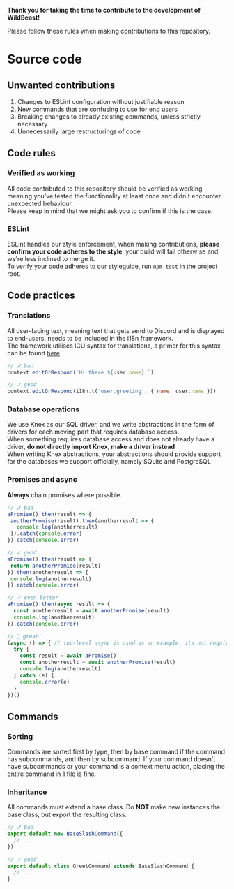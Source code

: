**Thank you for taking the time to contribute to the development of WildBeast!**

Please follow these rules when making contributions to this repository.

# Source code

## Unwanted contributions

1. Changes to ESLint configuration without justifiable reason
2. New commands that are confusing to use for end users
3. Breaking changes to already existing commands, unless strictly necessary 
4. Unnecessarily large restructurings of code

## Code rules

### Verified as working

All code contributed to this repository should be verified as working, meaning you've tested the functionality at least once and didn't encounter unexpected behaviour.   
Please keep in mind that we might ask you to confirm if this is the case.

### ESLint

ESLint handles our style enforcement, when making contributions, **please confirm your code adheres to the style**, your build will fail otherwise and we're less inclined to merge it.   
To verify your code adheres to our styleguide, run `npm test` in the project root.

## Code practices

### Translations

All user-facing text, meaning text that gets send to Discord and is displayed to end-users, needs to be included in the i18n framework.   
The framework utilises ICU syntax for translations, a primer for this syntax can be found [here](https://formatjs.io/docs/core-concepts/icu-syntax).

```js
// ✗ bad
context.editOrRespond(`Hi there ${user.name}!`)
```

```js
// ✓ good
context.editOrRespond(i18n.t('user.greeting', { name: user.name }))
```

### Database operations

We use Knex as our SQL driver, and we write abstractions in the form of drivers for each moving part that requires database access.   
When something requires database access and does not already have a driver, **do not directly import Knex, make a driver instead**   
When writing Knex abstractions, your abstractions should provide support for the databases we support officially, namely SQLite and PostgreSQL

### Promises and async

**Always** chain promises where possible.   

```js
// ✗ bad
aPromise().then(result => {
 anotherPromise(result).then(anotherresult => {
   console.log(anotherresult)
 }).catch(console.error)
}).catch(console.error)
```

```js
// ✓ good
aPromise().then(result => {
 return anotherPromise(result)
}).then(anotherresult => {
 console.log(anotherresult)
}).catch(console.error)
```

```js
// ✓ even better
aPromise().then(async result => {
  const anotherresult = await anotherPromise(result)
  console.log(anotherresult)
}).catch(console.error)
```

```js
// 💯 great!
(async () => { // top-level async is used as an example, its not required
  try {
    const result = await aPromise()
    const anotherresult = await anotherPromise(result)
    console.log(anotherresult)
  } catch (e) { 
    console.error(e) 
  }
})()
```


## Commands

### Sorting

Commands are sorted first by type, then by base command if the command has subcommands, and then by subcommand.
If your command doesn't have subcommands or your command is a context menu action, placing the entire command in 1 file is fine.

### Inheritance

All commands must extend a base class. Do **NOT** make new instances the base class, but export the resulting class.

```ts
// ✗ bad
export default new BaseSlashCommand({
  // ...
}) 
```

```ts
// ✓ good
export default class GreetCommand extends BaseSlashCommand {
  // ...
}
```
